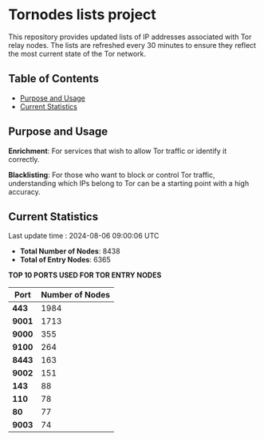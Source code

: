 # Tornodes lists project

This repository provides updated lists of IP addresses associated with Tor relay nodes. The lists are refreshed every 30 minutes to ensure they reflect the most current state of the Tor network.

## Table of Contents

- [Purpose and Usage](#purpose-and-usage)
- [Current Statistics](#current-statistics)


## Purpose and Usage

**Enrichment**: For services that wish to allow Tor traffic or identify it correctly.

**Blacklisting**: For those who want to block or control Tor traffic, understanding which IPs belong to Tor can be a starting point with a high accuracy.

## Current Statistics

Last update time : 2024-08-06 09:00:06 UTC

- **Total Number of Nodes**: 8438
- **Total of Entry Nodes**: 6365

**TOP 10 PORTS USED FOR TOR ENTRY NODES**

| **Port** | **Number of Nodes** |
|------|-----------------|
| **443**   | 1984  |
| **9001**   | 1713  |
| **9000**   | 355  |
| **9100**   | 264  |
| **8443**   | 163  |
| **9002**   | 151  |
| **143**   | 88  |
| **110**   | 78  |
| **80**   | 77  |
| **9003**   | 74  |

